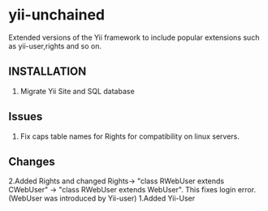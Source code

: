 yii-unchained
=============

Extended versions of the Yii framework to include popular extensions such as yii-user,rights and so on.



INSTALLATION
------------
1. Migrate Yii Site and SQL database


Issues
------
1. Fix caps table names for Rights for compatibility on linux servers.


Changes
-------

2.Added Rights and changed Rights-> "class RWebUser extends CWebUser" -> "class RWebUser extends WebUser". This fixes login error.(WebUser was introduced by Yii-user)
1.Added Yii-User